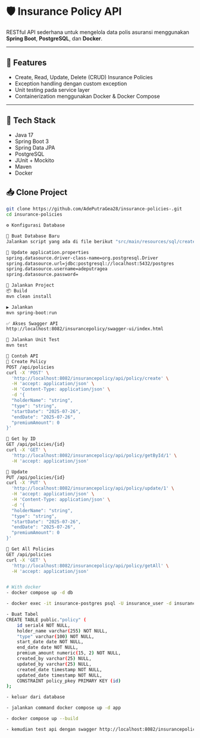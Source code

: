 # 🛡️ Insurance Policy API

RESTful API sederhana untuk mengelola data polis asuransi menggunakan **Spring Boot**, **PostgreSQL**, dan **Docker**.

---

## 📌 Features

- Create, Read, Update, Delete (CRUD) Insurance Policies
- Exception handling dengan custom exception
- Unit testing pada service layer
- Containerization menggunakan Docker & Docker Compose

---

## 🧰 Tech Stack

- Java 17
- Spring Boot 3
- Spring Data JPA
- PostgreSQL
- JUnit + Mockito
- Maven
- Docker

## 📥 Clone Project

```bash
git clone https://github.com/AdePutraGea28/insurance-policies-.git
cd insurance-policies

⚙️ Konfigurasi Database

🔸 Buat Database Baru
Jalankan script yang ada di file berikut "src/main/resources/sql/create-table-polic-a-26072025.sql"

🔸 Update application.properties
spring.datasource.driver-class-name=org.postgresql.Driver
spring.datasource.url=jdbc:postgresql://localhost:5432/postgres
spring.datasource.username=adeputragea
spring.datasource.password=

🚀 Jalankan Project
📦 Build
mvn clean install

▶️ Jalankan
mvn spring-boot:run

✅ Akses Swagger API
http://localhost:8082/insurancepolicy/swagger-ui/index.html

🧪 Jalankan Unit Test
mvn test

📌 Contoh API
🔹 Create Policy
POST /api/policies
curl -X 'POST' \
  'http://localhost:8082/insurancepolicy/api/policy/create' \
  -H 'accept: application/json' \
  -H 'Content-Type: application/json' \
  -d '{
  "holderName": "string",
  "type": "string",
  "startDate": "2025-07-26",
  "endDate": "2025-07-26",
  "premiumAmount": 0
}'

🔹 Get by ID
GET /api/policies/{id}
curl -X 'GET' \
  'http://localhost:8082/insurancepolicy/api/policy/getById/1' \
  -H 'accept: application/json'

🔹 Update
PUT /api/policies/{id}
curl -X 'PUT' \
  'http://localhost:8082/insurancepolicy/api/policy/update/1' \
  -H 'accept: application/json' \
  -H 'Content-Type: application/json' \
  -d '{
  "holderName": "string",
  "type": "string",
  "startDate": "2025-07-26",
  "endDate": "2025-07-26",
  "premiumAmount": 0
}'

🔹 Get All Policies
GET /api/policies
curl -X 'GET' \
  'http://localhost:8082/insurancepolicy/api/policy/getAll' \
  -H 'accept: application/json'


# With docker
- docker compose up -d db

- docker exec -it insurance-postgres psql -U insurance_user -d insurance_db

- Buat Tabel
CREATE TABLE public."policy" (
	id serial4 NOT NULL,
	holder_name varchar(255) NOT NULL,
	"type" varchar(100) NOT NULL,
	start_date date NOT NULL,
	end_date date NOT NULL,
	premium_amount numeric(15, 2) NOT NULL,
	created_by varchar(25) NULL,
	updated_by varchar(25) NULL,
	created_date timestamp NOT NULL,
	updated_date timestamp NOT NULL,
	CONSTRAINT policy_pkey PRIMARY KEY (id)
);

- keluar dari database

- jalankan command docker compose up -d app

- docker compose up --build

- kemudian test api dengan swagger http://localhost:8082/insurancepolicy/swagger-ui/index.html
